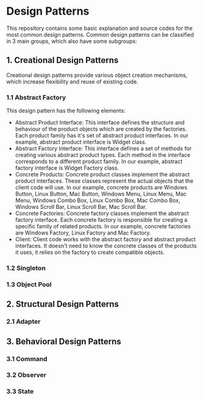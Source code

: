 # Design Patterns
This repository contains some basic explanation and source codes for the most common design patterns.
Common design patterns can be classified in 3 main groups, which also have some subgroups:

## 1. Creational Design Patterns
Creational design patterns provide various object creation mechanisms, which increase flexibility and reuse of existing code.
### 1.1 Abstract Factory
This design pattern has the following elements:
- Abstract Product Interface: This interface defines the structure and behaviour of the product objects which are created by the factories. Each product family has it's set of abstract product interfaces. In our example, abstract product interface is Widget class.
- Abstract Factory Interface: This interface defines a set of methods for creating various abstract product types. Each method in the interface corresponds to a different product family. In our example, abstract factory interface is Widget Factory class.
- Concrete Products: Concrete product classes implement the abstract product interfaces. These classes represent the actual objects that the client code will use. In our example, concrete products are Windows Button, Linux Button, Mac Button, Windows Menu, Linux Menu, Mac Menu, Windows Combo Box, Linux Combo Box, Mac Combo Box, Windows Scroll Bar, Linux Scroll Bar, Mac Scroll Bar.
- Concrete Factories: Concrete factory classes implement the abstract factory interface. Each concrete factory is responsible for creating a specific family of related products. In our example, concrete factories are Windows Factory, Linux Factory and Mac Factory.
- Client: Client code works with the abstract factory and abstract product interfaces. It doesn't need to know the concrete classes of the products it uses, it relies on the factory to create compatible objects. 
### 1.2 Singleton
### 1.3 Object Pool

## 2. Structural Design Patterns
### 2.1 Adapter

## 3. Behavioral Design Patterns
### 3.1 Command
### 3.2 Observer
### 3.3 State
